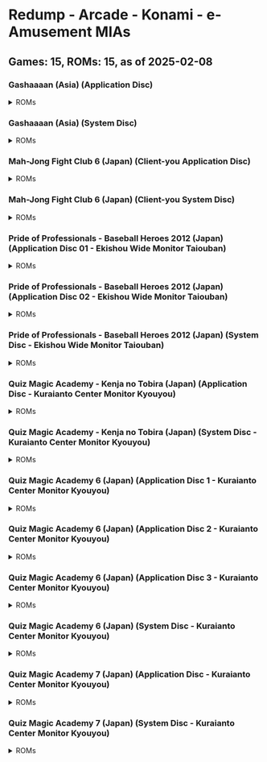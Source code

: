 # Redump - Arcade - Konami - e-Amusement MIAs
## Games: 15, ROMs: 15, as of 2025-02-08
### Gashaaaan (Asia) (Application Disc)
<details>
<summary>ROMs</summary>

- Toukyuu Oukoku Gashaaaan (Asia) (Application Disc).bin, CRC: 2e12393c
</details>

### Gashaaaan (Asia) (System Disc)
<details>
<summary>ROMs</summary>

- Toukyuu Oukoku Gashaaaan (Asia) (System Disc).bin, CRC: 3e48a862
</details>

### Mah-Jong Fight Club 6 (Japan) (Client-you Application Disc)
<details>
<summary>ROMs</summary>

- Mah-Jong Fight Club 6 (Japan) (Client-you Application Disc).iso, CRC: 379e8201
</details>

### Mah-Jong Fight Club 6 (Japan) (Client-you System Disc)
<details>
<summary>ROMs</summary>

- Mah-Jong Fight Club 6 (Japan) (Client-you System Disc).iso, CRC: b97ade1e
</details>

### Pride of Professionals - Baseball Heroes 2012 (Japan) (Application Disc 01 - Ekishou Wide Monitor Taiouban)
<details>
<summary>ROMs</summary>

- Pride of Professionals - Baseball Heroes 2012 (Japan) (Application Disc 01 - Ekishou Wide Monitor Taiouban).iso, CRC: 0aa03548
</details>

### Pride of Professionals - Baseball Heroes 2012 (Japan) (Application Disc 02 - Ekishou Wide Monitor Taiouban)
<details>
<summary>ROMs</summary>

- Pride of Professionals - Baseball Heroes 2012 (Japan) (Application Disc 02 - Ekishou Wide Monitor Taiouban).iso, CRC: 76b683fb
</details>

### Pride of Professionals - Baseball Heroes 2012 (Japan) (System Disc - Ekishou Wide Monitor Taiouban)
<details>
<summary>ROMs</summary>

- Pride of Professionals - Baseball Heroes 2012 (Japan) (System Disc - Ekishou Wide Monitor Taiouban).bin, CRC: 0562832b
</details>

### Quiz Magic Academy - Kenja no Tobira (Japan) (Application Disc - Kuraianto Center Monitor Kyouyou)
<details>
<summary>ROMs</summary>

- Quiz Magic Academy - Kenja no Tobira (Japan) (Application Disc - Kuraianto Center Monitor Kyouyou).iso, CRC: d0f29a66
</details>

### Quiz Magic Academy - Kenja no Tobira (Japan) (System Disc - Kuraianto Center Monitor Kyouyou)
<details>
<summary>ROMs</summary>

- Quiz Magic Academy - Kenja no Tobira (Japan) (System Disc - Kuraianto Center Monitor Kyouyou).bin, CRC: d0c67809
</details>

### Quiz Magic Academy 6 (Japan) (Application Disc 1 - Kuraianto Center Monitor Kyouyou)
<details>
<summary>ROMs</summary>

- Quiz Magic Academy 6 (Japan) (Application Disc 1 - Kuraianto Center Monitor Kyouyou).bin, CRC: 277a76d1
</details>

### Quiz Magic Academy 6 (Japan) (Application Disc 2 - Kuraianto Center Monitor Kyouyou)
<details>
<summary>ROMs</summary>

- Quiz Magic Academy 6 (Japan) (Application Disc 2 - Kuraianto Center Monitor Kyouyou).bin, CRC: 482b2f81
</details>

### Quiz Magic Academy 6 (Japan) (Application Disc 3 - Kuraianto Center Monitor Kyouyou)
<details>
<summary>ROMs</summary>

- Quiz Magic Academy 6 (Japan) (Application Disc 3 - Kuraianto Center Monitor Kyouyou).bin, CRC: 5ccca49d
</details>

### Quiz Magic Academy 6 (Japan) (System Disc - Kuraianto Center Monitor Kyouyou)
<details>
<summary>ROMs</summary>

- Quiz Magic Academy 6 (Japan) (System Disc - Kuraianto Center Monitor Kyouyou).bin, CRC: f85f8798
</details>

### Quiz Magic Academy 7 (Japan) (Application Disc - Kuraianto Center Monitor Kyouyou)
<details>
<summary>ROMs</summary>

- Quiz Magic Academy 7 (Japan) (Application Disc - Kuraianto Center Monitor Kyouyou).iso, CRC: e8c34f4b
</details>

### Quiz Magic Academy 7 (Japan) (System Disc - Kuraianto Center Monitor Kyouyou)
<details>
<summary>ROMs</summary>

- Quiz Magic Academy 7 (Japan) (System Disc - Kuraianto Center Monitor Kyouyou).bin, CRC: 5825a177
</details>

